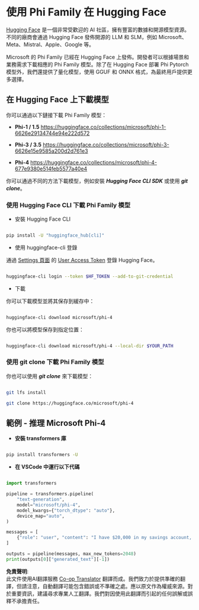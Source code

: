 <!--
CO_OP_TRANSLATOR_METADATA:
{
  "original_hash": "826ed5d9fb4212529764bf7526f1252c",
  "translation_date": "2025-04-04T17:36:08+00:00",
  "source_file": "md\\01.Introduction\\02\\01.HF.md",
  "language_code": "hk"
}
-->
# **使用 Phi Family 在 Hugging Face**

[Hugging Face](https://huggingface.co/) 是一個非常受歡迎的 AI 社區，擁有豐富的數據和開源模型資源。不同的廠商會通過 Hugging Face 發佈開源的 LLM 和 SLM，例如 Microsoft、Meta、Mistral、Apple、Google 等。

Microsoft 的 Phi Family 已經在 Hugging Face 上發佈。開發者可以根據場景和業務需求下載相應的 Phi Family 模型。除了在 Hugging Face 部署 Phi Pytorch 模型外，我們還提供了量化模型，使用 GGUF 和 ONNX 格式，為最終用戶提供更多選擇。

## **在 Hugging Face 上下載模型**

你可以通過以下鏈接下載 Phi Family 模型：

- **Phi-1 / 1.5** https://huggingface.co/collections/microsoft/phi-1-6626e29134744e94e222d572

- **Phi-3 / 3.5** https://huggingface.co/collections/microsoft/phi-3-6626e15e9585a200d2d761e3

- **Phi-4** https://huggingface.co/collections/microsoft/phi-4-677e9380e514feb5577a40e4

你可以通過不同的方法下載模型，例如安裝 ***Hugging Face CLI SDK*** 或使用 ***git clone***。

### **使用 Hugging Face CLI 下載 Phi Family 模型**

- 安裝 Hugging Face CLI

```bash

pip install -U "huggingface_hub[cli]"

```

- 使用 huggingface-cli 登錄

通過 [Settings 頁面](https://huggingface.co/settings/tokens) 的 [User Access Token](https://huggingface.co/docs/hub/security-tokens) 登錄 Hugging Face。

```bash

huggingface-cli login --token $HF_TOKEN --add-to-git-credential

```

- 下載

你可以下載模型並將其保存到緩存中：

```bash

huggingface-cli download microsoft/phi-4

```

你也可以將模型保存到指定位置：

```bash

huggingface-cli download microsoft/phi-4 --local-dir $YOUR_PATH

```

### **使用 git clone 下載 Phi Family 模型**

你也可以使用 ***git clone*** 來下載模型：

```bash

git lfs install

git clone https://huggingface.co/microsoft/phi-4

```

## **範例 - 推理 Microsoft Phi-4**

- **安裝 transformers 庫**

```bash

pip install transformers -U

```

- **在 VSCode 中運行以下代碼**

```python

import transformers

pipeline = transformers.pipeline(
    "text-generation",
    model="microsoft/phi-4",
    model_kwargs={"torch_dtype": "auto"},
    device_map="auto",
)

messages = [
    {"role": "user", "content": "I have $20,000 in my savings account, where I receive a 4% profit per year and payments twice a year. Can you please tell me how long it will take for me to become a millionaire? Also, can you please explain the math step by step as if you were explaining it to an uneducated person?"},
]

outputs = pipeline(messages, max_new_tokens=2048)
print(outputs[0]["generated_text"][-1])

```

**免責聲明**:  
此文件使用AI翻譯服務 [Co-op Translator](https://github.com/Azure/co-op-translator) 翻譯而成。我們致力於提供準確的翻譯，但請注意，自動翻譯可能包含錯誤或不準確之處。應以原文作為權威來源。對於重要資訊，建議尋求專業人工翻譯。我們對因使用此翻譯而引起的任何誤解或誤釋不承擔責任。